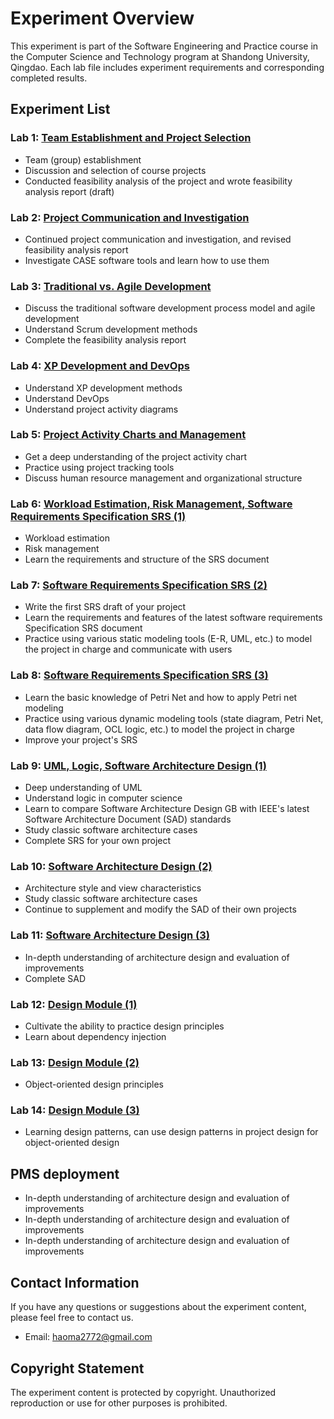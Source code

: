 # Experiment Overview

This experiment is part of the Software Engineering and Practice course in the Computer Science and Technology program at Shandong University, Qingdao. Each lab file includes experiment requirements and corresponding completed results.

## Experiment List

### Lab 1: [Team Establishment and Project Selection](lab1/lab1_requirement.pdf)
   - Team (group) establishment
   - Discussion and selection of course projects
   - Conducted feasibility analysis of the project and wrote feasibility analysis report (draft)

### Lab 2: [Project Communication and Investigation](lab2/lab2_requirement.pdf)
   - Continued project communication and investigation, and revised feasibility analysis report
   - Investigate CASE software tools and learn how to use them

### Lab 3: [Traditional vs. Agile Development](lab3/lab3_requirement.pdf)
   - Discuss the traditional software development process model and agile development
   - Understand Scrum development methods
   - Complete the feasibility analysis report

### Lab 4: [XP Development and DevOps](lab4/lab4_requirement.pdf)
   - Understand XP development methods
   - Understand DevOps
   - Understand project activity diagrams

### Lab 5: [Project Activity Charts and Management](lab5/lab5_requirement.pdf)
   - Get a deep understanding of the project activity chart
   - Practice using project tracking tools
   - Discuss human resource management and organizational structure

### Lab 6: [Workload Estimation, Risk Management, Software Requirements Specification SRS (1)](lab6/lab6_requirement.pdf)
   - Workload estimation
   - Risk management
   - Learn the requirements and structure of the SRS document

### Lab 7: [Software Requirements Specification SRS (2)](lab7/lab7_requirement.pdf)
   - Write the first SRS draft of your project
   - Learn the requirements and features of the latest software requirements Specification SRS document
   - Practice using various static modeling tools (E-R, UML, etc.) to model the project in charge and communicate with users

### Lab 8: [Software Requirements Specification SRS (3)](lab8/lab8_requirement.pdf)
   - Learn the basic knowledge of Petri Net and how to apply Petri net modeling
   - Practice using various dynamic modeling tools (state diagram, Petri Net, data flow diagram, OCL logic, etc.) to model the project in charge
   - Improve your project's SRS

### Lab 9: [UML, Logic, Software Architecture Design (1)](lab9/lab9_requirement.pdf)
   - Deep understanding of UML
   - Understand logic in computer science
   - Learn to compare Software Architecture Design GB with IEEE's latest Software Architecture Document (SAD) standards
   - Study classic software architecture cases
   - Complete SRS for your own project

### Lab 10: [Software Architecture Design (2)](lab10/lab10_requirement.pdf)
   - Architecture style and view characteristics
   - Study classic software architecture cases
   - Continue to supplement and modify the SAD of their own projects

### Lab 11: [Software Architecture Design (3)](lab11/lab11_requirement.pdf)
   - In-depth understanding of architecture design and evaluation of improvements
   - Complete SAD 

### Lab 12: [Design Module (1)](lab12/lab12_requirement.pdf)
   - Cultivate the ability to practice design principles
   - Learn about dependency injection

### Lab 13: [Design Module (2)](lab13/lab13_requirement.pdf)
   - Object-oriented design principles
### Lab 14: [Design Module (3)](lab14/lab14_requirement.pdf)
   - Learning design patterns, can use design patterns in project design for object-oriented design

## PMS deployment
- In-depth understanding of architecture design and evaluation of improvements
- In-depth understanding of architecture design and evaluation of improvements
- In-depth understanding of architecture design and evaluation of improvements

## Contact Information

If you have any questions or suggestions about the experiment content, please feel free to contact us.

- Email: haoma2772@gmail.com

## Copyright Statement

The experiment content is protected by copyright. Unauthorized reproduction or use for other purposes is prohibited.
